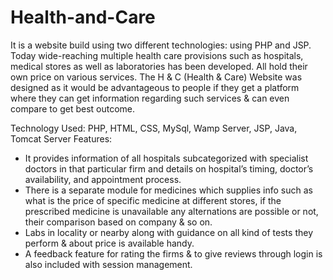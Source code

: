 # Health-and-Care
It is a website build using two different technologies: using PHP and JSP.
Today wide-reaching multiple health care provisions such as hospitals, medical stores as well as laboratories has been developed. All hold their own price on various services. The H & C (Health & Care) Website was designed as it would be advantageous to people if they get a platform where they can get information regarding such services & can even compare to get best outcome.

Technology Used: PHP, HTML, CSS, MySql, Wamp Server, JSP, Java, Tomcat Server
Features:
- It provides information of all hospitals subcategorized with specialist doctors in that particular firm and details on hospital’s timing, doctor’s availability, and appointment process.
- There is a separate module for medicines which supplies info such as what is the price of specific medicine at different stores, if the prescribed medicine is unavailable any alternations are possible or not, their comparison based on company & so on. 
- Labs in locality or nearby along with guidance on all kind of tests they perform & about price is available handy. 
- A feedback feature for rating the firms & to give reviews through login is also included with session management.
